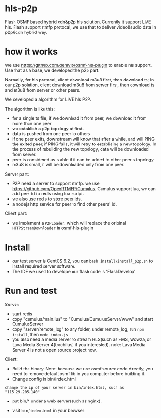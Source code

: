 # hls-p2p
Flash OSMF based hybrid cdn&amp;p2p hls solution. Currently it support LIVE hls. 
Flash support rtmfp protocal, we use that to deliver video&audio data in p2p&cdn hybrid way.

# how it works
We use https://github.com/denivip/osmf-hls-plugin to enable hls support. Use that as a base, we developed the p2p part.

Normally, for hls protocal, client download m3u8 first, then download ts; In our p2p solution, client download m3u8 from
server first, then download ts and m3u8 from server or other peers.

We developed a algorithm for LIVE hls P2P.

The algorithm is like this:
* for a single ts file, if we download it from peer, we download it from more than one peer
* we establish a p2p topology at first.
* data is pushed from one peer to others
* if one peer exits, downstream will know that after a while, and will PING the exited peer, 
  if PING fails, it will retry to establising a new topology. In the process of rebuilding the
  new topology, data will be downloaded from server.
* peer is considered as stable if it can be added to other peer's topology.
* m3u8 is small, it will be downloaded only from one peer.

Server part:
  * P2P need a server to support rtmfp. we use https://github.com/OpenRTMFP/Cumulus.
    Cumulus support lua, we can add peer id to redis using lua script.
  * we also use redis to store peer ids.
  * a nodejs http service for peer to find other peers' id.

Client part:
  * we implement a `P2PLoader`, which will replace the original `HTTPStreamDownloader` in osmf-hls-plugin

# Install
  * our test server is CentOS 6.2, you can `bash install/install_p2p.sh` to install required server software.
  * The IDE we used to develope our flash code is 'FlashDevelop'


# Run and test
Server:
  * start redis
  * copy "cumulus/main.lua" to "Cumulus/CumulusServer/www" and start CumulusServer
  * copy "server/remote_log" to any folder, under remote_log, run `npm install`, then `node index.js`
  * you also need a media server to stream HLS(such as FMS, Wowza, or Lava Media Server 4(trochilus) if you interested).
    note: Lava Media Server 4 is not a open source project now.

Client:
  * Build the binary. Note: because we use osmf source code directly, you need to remove default osmf lib in you computer
    before building it.
  * Change config in bin/index.html
  ```
  change the ip of your server in bin/index.html, such as "115.29.205.140"
  ```
  * put bin/* under a web server(such as nginx).
  
  * visit `bin/index.html` in your browser
